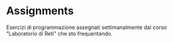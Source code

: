 # Assignments
Esercizi di programmazione assegnati settimanalmente dal corso "Laboratorio di Reti" che sto frequentando.
